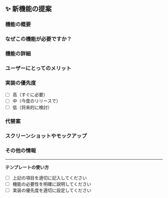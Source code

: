 ## ✨ 新機能の提案

### 機能の概要

<!-- 提案する機能を簡潔に説明してください -->

### なぜこの機能が必要ですか？

<!-- この機能が必要な理由や背景を説明してください -->

### 機能の詳細

<!-- 機能の具体的な動作や仕様を説明してください -->

### ユーザーにとってのメリット

<!-- この機能によりユーザーが得られるメリットを説明してください -->

### 実装の優先度

- [ ] 高（すぐに必要）
- [ ] 中（今度のリリースで）
- [ ] 低（将来的に検討）

### 代替案

<!-- もしあれば、この機能の代替案を説明してください -->

### スクリーンショットやモックアップ

<!-- 可能であれば、UIのイメージを添付してください -->

### その他の情報

<!-- 機能に関連するその他の情報があれば記載してください -->

---

**テンプレートの使い方**

- [ ] 上記の項目を適切に記入してください
- [ ] 機能の必要性を明確に説明してください
- [ ] 実装の優先度を適切に設定してください

